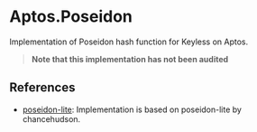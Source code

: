 # Aptos.Poseidon

Implementation of Poseidon hash function for Keyless on Aptos.

> **Note that this implementation has not been audited**

## References

- [poseidon-lite](https://github.com/chancehudson/poseidon-lite): Implementation is based on poseidon-lite by chancehudson.